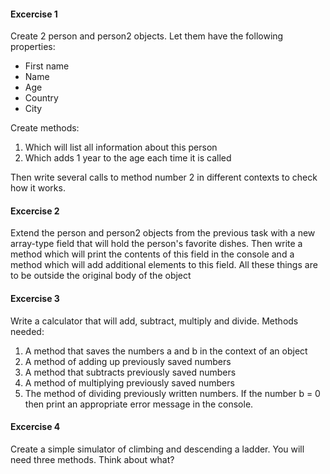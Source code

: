 #### Excercise 1

Create 2 person and person2 objects. Let them have the following properties:

* First name
* Name
* Age
* Country
* City

Create methods:

1. Which will list all information about this person
2. Which adds 1 year to the age each time it is called

Then write several calls to method number 2 in different contexts to check how it works. 

#### Excercise 2

Extend the person and person2 objects from the previous task with a new array-type field that will hold the person's favorite dishes. Then write a method which will print the contents of this field in the console and a method which will add additional elements to this field. All these things are to be outside the original body of the object

#### Excercise 3

Write a calculator that will add, subtract, multiply and divide. Methods needed:

1. A method that saves the numbers a and b in the context of an object
2. A method of adding up previously saved numbers
3. A method that subtracts previously saved numbers
4. A method of multiplying previously saved numbers
5. The method of dividing previously written numbers. If the number b = 0 then print an appropriate error message in the console.

#### Excercise 4

Create a simple simulator of climbing and descending a ladder. You will need three methods. Think about what? 
